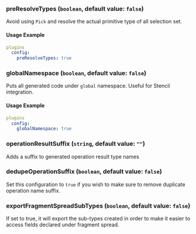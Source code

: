 
### preResolveTypes (`boolean`, default value: `false`)

Avoid using `Pick` and resolve the actual primitive type of all selection set.


#### Usage Example

```yml
plugins
  config:
    preResolveTypes: true
```

### globalNamespace (`boolean`, default value: `false`)

Puts all generated code under `global` namespace. Useful for Stencil integration.


#### Usage Example

```yml
plugins
  config:
    globalNamespace: true
```

### operationResultSuffix (`string`, default value: `""`)

Adds a suffix to generated operation result type names




### dedupeOperationSuffix (`boolean`, default value: `false`)

Set this configuration to `true` if you wish to make sure to remove duplicate operation name suffix.




### exportFragmentSpreadSubTypes (`boolean`, default value: `false`)

If set to true, it will export the sub-types created in order to make it easier to access fields declared under fragment spread.


